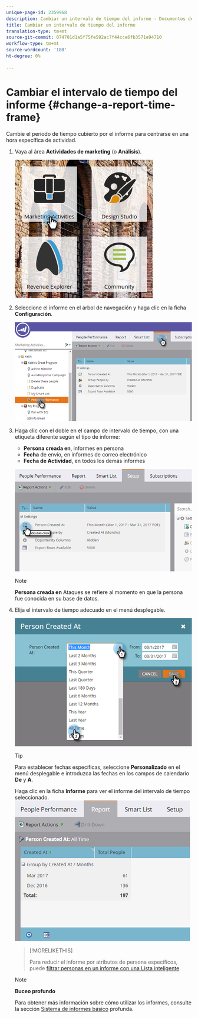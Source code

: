 ```yaml
---
unique-page-id: 2359968
description: Cambiar un intervalo de tiempo del informe - Documentos de marketing - Documentación del producto
title: Cambiar un intervalo de tiempo del informe
translation-type: tm+mt
source-git-commit: 074701d1a5f75fe592ac7f44cce6fb3571e94710
workflow-type: tm+mt
source-wordcount: '180'
ht-degree: 0%

---
```



# Cambiar el intervalo de tiempo del informe {#change-a-report-time-frame}

Cambie el período de tiempo cubierto por el informe para centrarse en una hora específica de actividad.

1. Vaya al área **Actividades de marketing** (o **Análisis**).

   ![](assets/image2017-3-27-9-3a15-3a9.png)

1. Seleccione el informe en el árbol de navegación y haga clic en la ficha **Configuración**.

   ![](assets/image2017-3-27-9-3a57-3a56.png)

1. Haga clic con el doble en el campo de intervalo de tiempo, con una etiqueta diferente según el tipo de informe:

   * **Persona creada en**, informes en persona
   * **Fecha** de envío, en informes de correo electrónico
   * **Fecha de Actividad**, en todos los demás informes

   ![](assets/image2017-3-27-9-3a58-3a23.png)

   >[!NOTE]
   >
   >**Persona creada en** Ataques se refiere al momento en que la persona fue conocida en su base de datos.

1. Elija el intervalo de tiempo adecuado en el menú desplegable.

   ![](assets/image2017-3-27-9-3a58-3a40.png)

   >[!TIP]
   >
   >Para establecer fechas específicas, seleccione **Personalizado** en el menú desplegable e introduzca las fechas en los campos de calendario **De** y **A**.

   Haga clic en la ficha **Informe** para ver el informe del intervalo de tiempo seleccionado.\
   ![](assets/image2017-3-27-9-3a59-3a1.png)

   >[!MORELIKETHIS]
   >
   >
   >
   >Para reducir el informe por atributos de persona específicos, puede [filtrar personas en un informe con una Lista inteligente](filter-people-in-a-report-with-a-smart-list.md).

   >[!NOTE]
   >
   >**Buceo profundo**
   >
   >
   >Para obtener más información sobre cómo utilizar los informes, consulte la sección [Sistema de informes básico](http://docs.marketo.com/display/docs/basic+reporting) profunda.

